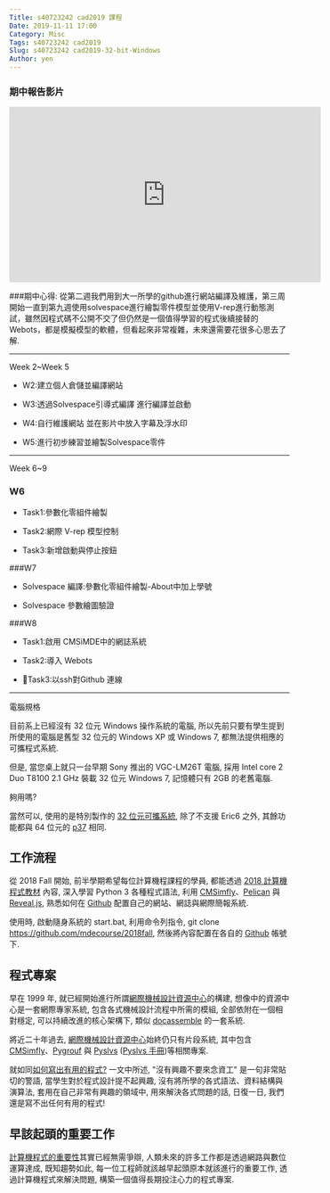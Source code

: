 ```yaml
---
Title: s40723242 cad2019 課程
Date: 2019-11-11 17:00
Category: Misc
Tags: s40723242 cad2019
Slug: s40723242 cad2019-32-bit-Windows
Author: yen
---
```


### 期中報告影片
<iframe width="560" height="315" src="https://www.youtube.com/embed/R1yTnufqg08" frameborder="0" allow="accelerometer; autoplay; encrypted-media; gyroscope; picture-in-picture" allowfullscreen></iframe>

###期中心得:
從第二週我們用到大一所學的github進行網站編譯及維護，第三周開始一直到第九週使用solvespace進行繪製零件模型並使用V-rep進行動態測試，雖然因程式碼不公開不交了但仍然是一個值得學習的程式後續接替的Webots，都是模擬模型的軟體，但看起來非常複雜，未來還需要花很多心思去了解.

<hr color="#ff8000>
#期中報告內容

[Week 2~Week 5](https://s40723242.github.io/cad2019/content/week2-5.html)

* W2:建立個人倉儲並編譯網站

* W3:透過Solvespace引導式編譯 進行編譯並啟動

* W4:自行維護網站 並在影片中放入字幕及浮水印

* W5:進行初步練習並繪製Solvespace零件

<hr color="#ff8000>

[Week 6~9](https://s40723242.github.io/cad2019/content/week6-9.html)

### W6
* Task1:參數化零組件繪製

* Task2:網際 V-rep 模型控制

* Task3:新增啟動與停止按鈕

###W7

* Solvespace 編譯:參數化零組件繪製-About中加上學號

* Solvespace 參數繪圖驗證

###W8

* Task1:啟用 CMSiMDE中的網誌系統

* Task2:導入 Webots

* Task3:以ssh對Github 連線

<hr color="#ff8000>
<!-- PELICAN_END_SUMMARY -->

電腦規格
----

目前系上已經沒有 32 位元 Windows 操作系統的電腦, 所以先前只要有學生提到所使用的電腦是舊型 32 位元的 Windows XP 或 Windows 7, 都無法提供相應的可攜程式系統.

但是, 當您桌上就只一台早期 Sony 推出的 VGC-LM26T 電腦, 採用 Intel core 2 Duo T8100 2.1 GHz 裝載 32 位元 Windows 7, 記憶體只有 2GB 的老舊電腦.

夠用嗎?

當然可以, 使用的是特別製作的 [32 位元可攜系統], 除了不支援 Eric6 之外, 其餘功能都與 64 位元的  [p37] 相同.

[32 位元可攜系統]: https://mde1a1.kmol.info/2017fall/raw/p37_32.7z?name=c272a694f98180f8d1272b43f7d7b4fdd8f7f550
[p37]: https://drive.google.com/file/d/1DWtyoUhl8CycKJ8uulB3viRXE39KqpE1/view?usp=sharing

工作流程
----

從 2018 Fall 開始, 前半學期希望每位計算機程課程的學員, 都能透過 [2018 計算機程式教材] 內容, 深入學習 Python 3 各種程式語法, 利用 [CMSimfly]、[Pelican] 與 [Reveal.js], 熟悉如何在 [Github] 配置自己的網站、網誌與網際簡報系統.

使用時, 啟動隨身系統的 start.bat, 利用命令列指令, git clone https://github.com/mdecourse/2018fall, 然後將內容配置在各自的 [Github] 帳號下.

[Github]: https://github.com/
[2018 計算機程式教材]:  http://mde.tw/cp2018/content/
[CMSimfly]: https://github.com/chiamingyen/cmsimfly
[Pelican]: https://github.com/getpelican/pelican
[Reveal.js]: https://revealjs.com/

程式專案
----

早在 1999 年, 就已經開始進行所謂[網際機械設計資源中心]的構建, 想像中的資源中心是一套網際專家系統, 包含各式機械設計流程中所需的模組, 全部依附在一個相對穩定, 可以持續改進的核心架構下, 類似 [docassemble] 的一套系統.

將近二十年過去, [網際機械設計資源中心]始終仍只有片段系統, 其中包含 [CMSimfly]、[Pygrouf] 與 [Pyslvs] ([Pyslvs 手冊])等相關專案.

就如同[如何寫出有用的程式?] 一文中所述, "沒有興趣不要來念資工" 是一句非常貼切的警語, 當學生對於程式設計提不起興趣, 沒有將所學的各式語法、資料結構與演算法, 套用在自己非常有興趣的領域中, 用來解決各式問題的話, 日復一日, 我們還是寫不出任何有用的程式!

[網際機械設計資源中心]: https://webcache.googleusercontent.com/search?q=cache:sqYPNC8_mgoJ:https://www.most.gov.tw/sci/ch/detail%3Farticle_uid%3D4ee546e6-73fa-43a8-b1df-a5a0a1fe1824%26menu_id%3D0bac23e6-b3df-4fe0-b152-2e1050eb2f2c%26content_type%3DP%26view_mode%3DlistView+&cd=6&hl=zh-TW&ct=clnk&gl=tw
[docassemble]: https://github.com/jhpyle/docassemble
[Pygrouf]: https://github.com/chiamingyen/pygrouf
[Pyslvs]: https://github.com/KmolYuan/Pyslvs-PyQt5
[Pyslvs 手冊]: http://www.pyslvs.com/content/
[如何寫出有用的程式?]: http://blog.ez2learn.com/2009/06/27/how-to-write-useful-program/

早該起頭的重要工作
----

[計算機程式的重要性]其實已經無需爭辯, 人類未來的許多工作都是透過網路與數位運算達成, 既知趨勢如此, 每一位工程師就該越早起頭原本就該進行的重要工作, 透過計算機程式來解決問題, 構築一個值得長期投注心力的程式專案.

[計算機程式的重要性]: https://www.quora.com/Why-is-programming-so-important-in-the-modern-world
